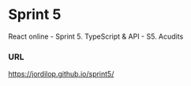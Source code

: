 # Sprint 5
React online - Sprint 5. TypeScript & API - S5. Acudits

### URL
https://jordilop.github.io/sprint5/
